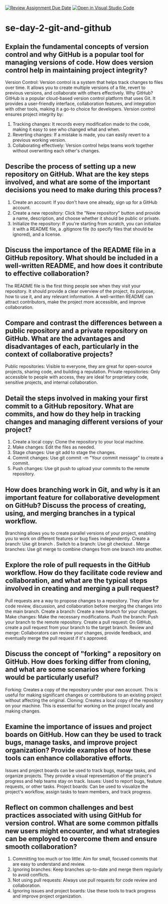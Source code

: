[![Review Assignment Due Date](https://classroom.github.com/assets/deadline-readme-button-22041afd0340ce965d47ae6ef1cefeee28c7c493a6346c4f15d667ab976d596c.svg)](https://classroom.github.com/a/8wgCKhpZ)
[![Open in Visual Studio Code](https://classroom.github.com/assets/open-in-vscode-2e0aaae1b6195c2367325f4f02e2d04e9abb55f0b24a779b69b11b9e10269abc.svg)](https://classroom.github.com/online_ide?assignment_repo_id=15615674&assignment_repo_type=AssignmentRepo)
# se-day-2-git-and-github
## Explain the fundamental concepts of version control and why GitHub is a popular tool for managing versions of code. How does version control help in maintaining project integrity?
Version Control: Version control is a system that helps track changes to files over time. It allows you to create multiple versions of a file, revert to previous versions, and collaborate with others effectively. 
Why GitHub?
GitHub is a popular cloud-based version control platform that uses Git. It provides a user-friendly interface, collaboration features, and integration with other tools, making it a go-to choice for developers.
Version control ensures project integrity by:
1. Tracking changes: It records every modification made to the code, making it easy to see who changed what and when.
2. Reverting changes: If a mistake is made, you can easily revert to a previous working version.
3. Collaborating effectively: Version control helps teams work together without overwriting each other's changes.
   
## Describe the process of setting up a new repository on GitHub. What are the key steps involved, and what are some of the important decisions you need to make during this process?
1. Create an account: If you don't have one already, sign up for a GitHub account.
2. Create a new repository: Click the "New repository" button and provide a name, description, and choose whether it should be public or private.
3. Initialize the repository: If you're starting from scratch, you can initialize it with a README file, a .gitignore file (to specify files that should be ignored), and a license.

## Discuss the importance of the README file in a GitHub repository. What should be included in a well-written README, and how does it contribute to effective collaboration?
The README file is the first thing people see when they visit your repository. It should provide a clear overview of the project, its purpose, how to use it, and any relevant information. A well-written README can attract contributors, make the project more accessible, and improve collaboration.

## Compare and contrast the differences between a public repository and a private repository on GitHub. What are the advantages and disadvantages of each, particularly in the context of collaborative projects?
Public repositories: Visible to everyone, they are great for open-source projects, sharing code, and building a reputation.
Private repositories: Only accessible to people with access, they are ideal for proprietary code, sensitive projects, and internal collaboration.

## Detail the steps involved in making your first commit to a GitHub repository. What are commits, and how do they help in tracking changes and managing different versions of your project?
1. Create a local copy: Clone the repository to your local machine.
2. Make changes: Edit the files as needed.
3. Stage changes: Use git add <filename> to stage the changes.
3. Commit changes: Use git commit -m "Your commit message" to create a commit.
4. Push changes: Use git push to upload your commits to the remote repository.
   
## How does branching work in Git, and why is it an important feature for collaborative development on GitHub? Discuss the process of creating, using, and merging branches in a typical workflow.
Branching allows you to create parallel versions of your project, enabling you to work on different features or bug fixes independently.
Create a branch: Use git branch <branch-name>.
Switch to a branch: Use git checkout <branch-name>.
Merge branches: Use git merge <branch-name> to combine changes from one branch into another.

## Explore the role of pull requests in the GitHub workflow. How do they facilitate code review and collaboration, and what are the typical steps involved in creating and merging a pull request?
Pull requests are a way to propose changes to a repository. They allow for code review, discussion, and collaboration before merging the changes into the main branch.
Create a branch: Create a new branch for your changes.
Make changes: Make the necessary modifications.
Push the branch: Push your branch to the remote repository.
Create a pull request: On GitHub, create a pull request from your branch to the target branch.
Review and merge: Collaborators can review your changes, provide feedback, and eventually merge the pull request if it's approved.

## Discuss the concept of "forking" a repository on GitHub. How does forking differ from cloning, and what are some scenarios where forking would be particularly useful?
Forking: Creates a copy of the repository under your own account. This is useful for making significant changes or contributions to an existing project without affecting the original.
Cloning: Creates a local copy of the repository on your machine. This is essential for working on the project locally and making changes.

## Examine the importance of issues and project boards on GitHub. How can they be used to track bugs, manage tasks, and improve project organization? Provide examples of how these tools can enhance collaborative efforts.
Issues and project boards can be used to track bugs, manage tasks, and organize projects. They provide a visual representation of the project's progress and help teams stay on track.
Issues: Used to report bugs, feature requests, or other tasks.
Project boards: Can be used to visualize the project's workflow, assign tasks to team members, and track progress.

## Reflect on common challenges and best practices associated with using GitHub for version control. What are some common pitfalls new users might encounter, and what strategies can be employed to overcome them and ensure smooth collaboration?
1. Committing too much or too little: Aim for small, focused commits that are easy to understand and review.
2. Ignoring branches: Keep branches up-to-date and merge them regularly to avoid conflicts.
3. Not using pull requests: Always use pull requests for code review and collaboration.
4. Ignoring issues and project boards: Use these tools to track progress and improve project organization.
